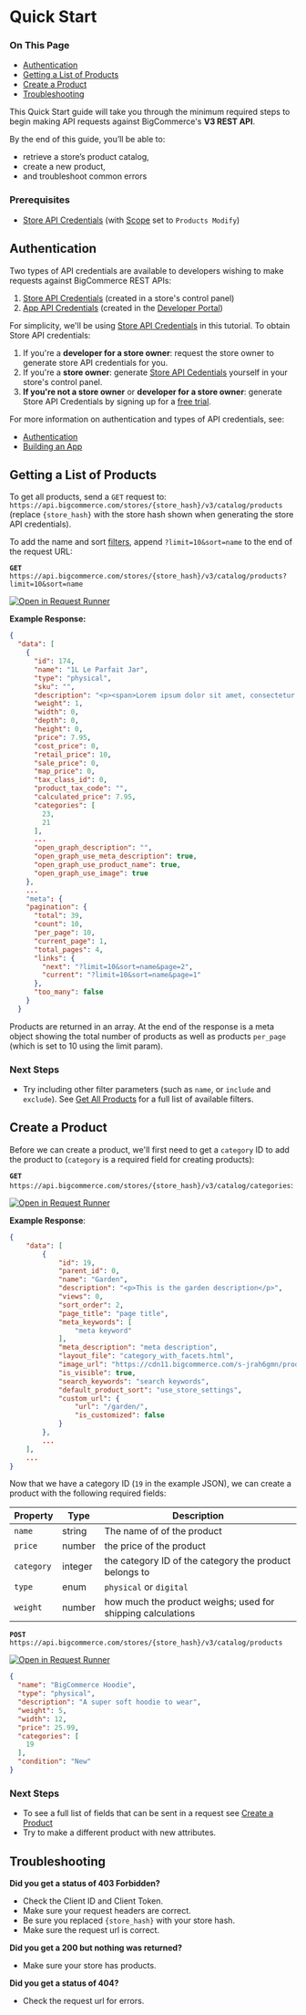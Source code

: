 # Quick Start

<div class="otp" id="no-index">

### On This Page
- [Authentication](#authentication)
- [Getting a List of Products](#getting-a-list-of-products)
- [Create a Product](#create-a-product)
- [Troubleshooting](#troubleshooting)

</div> 

This Quick Start guide will take you through the minimum required steps to begin making API requests against BigCommerce's **V3 REST API**. 

By the end of this guide, you’ll be able to:
* retrieve a store’s product catalog,
* create a new product, 
* and troubleshoot common errors

### Prerequisites
* [Store API Credentials](/api-docs/getting-started/authentication#authentication_getting-api-credentials) (with [Scope](/api-docs/getting-started/authentication#authentication_oauth-scopes) set to `Products Modify`)

## Authentication

Two types of API credentials are available to developers wishing to make requests against BigCommerce REST APIs:

1. [Store API Credentials](https://developer.bigcommerce.com/api-docs/getting-started/authentication#obtaining-store-api-credentials) (created in a store's control panel)
1. [App API Credentials](https://developer.bigcommerce.com/api-docs/getting-started/authentication#obtaining-app-api-credentials) (created in the [Developer Portal](https://devtools.bigcommerce.com/))

For simplicity, we'll be using [Store API Credentials](https://developer.bigcommerce.com/api-docs/getting-started/authentication#obtaining-store-api-credentials) in this tutorial. To obtain Store API credentials:
1. If you're a **developer for a store owner**: request the store owner to generate store API credentials for you.
2. If you're a **store owner**: generate [Store API Cedentials](https://developer.bigcommerce.com/api-docs/getting-started/authentication#obtaining-store-api-credentials) yourself in your store's control panel.
3. **If you're not a store owner** or **developer for a store owner**: generate Store API Credentials by signing up for a [free trial](https://www.bigcommerce.com/essentials/free-trial/).

For more information on authentication and types of API credentials, see: 
* [Authentication](https://developer.bigcommerce.com/api-docs/getting-started/authentication)
* [Building an App](https://developer.bigcommerce.com/api-docs/getting-started/building-apps-bigcommerce/building-apps)

## Getting a List of Products

To get all products, send a `GET` request to: `https://api.bigcommerce.com/stores/{store_hash}/v3/catalog/products` (replace `{store_hash}` with the store hash shown when generating the store API credentials).

To add the name and sort [filters](/api-docs/getting-started/filtering), append `?limit=10&sort=name` to the end of the request URL:

**`GET`** `https://api.bigcommerce.com/stores/{store_hash}/v3/catalog/products?limit=10&sort=name`

[![Open in Request Runner](https://storage.googleapis.com/bigcommerce-production-dev-center/images/Open-Request-Runner.svg)](/api-reference/reference/catalog/products/getproducts#requestrunner)

**Example Response:**


```json
{
  "data": [
    {
      "id": 174,
      "name": "1L Le Parfait Jar",
      "type": "physical",
      "sku": "",
      "description": "<p><span>Lorem ipsum dolor sit amet, consectetur adipiscing elit. Morbi vel metus ac est egestas porta sed quis erat. Integer id nulla massa. Proin vitae enim nisi. Praesent non dignissim nulla. Nulla mattis id massa ac pharetra. Mauris et nisi in dolor aliquam sodales. Aliquam dui nisl, dictum quis leo sit amet, rutrum volutpat metus. Curabitur libero nunc, interdum ac libero non, tristique porttitor metus. Ut non dignissim lorem, in vestibulum leo. Vivamus sodales quis turpis eget.</span></p>",
      "weight": 1,
      "width": 0,
      "depth": 0,
      "height": 0,
      "price": 7.95,
      "cost_price": 0,
      "retail_price": 10,
      "sale_price": 0,
      "map_price": 0,
      "tax_class_id": 0,
      "product_tax_code": "",
      "calculated_price": 7.95,
      "categories": [
        23,
        21
      ],
      ...
      "open_graph_description": "",
      "open_graph_use_meta_description": true,
      "open_graph_use_product_name": true,
      "open_graph_use_image": true
    },
    ...
    "meta": {
    "pagination": {
      "total": 39,
      "count": 10,
      "per_page": 10,
      "current_page": 1,
      "total_pages": 4,
      "links": {
        "next": "?limit=10&sort=name&page=2",
        "current": "?limit=10&sort=name&page=1"
      },
      "too_many": false
    }
  }
```

Products are returned in an array. At the end of the response is a meta object showing the total number of products as well as products `per_page` (which is set to 10 using the limit param).

### Next Steps
* Try including other filter parameters (such as `name`, or `include` and `exclude`). See [Get All Products](/api-reference/catalog/catalog-api/products/getproducts) for a full list of available filters. 

## Create a Product

Before we can create a product, we'll first need to get a `category` ID to add the product to (`category` is a required field for creating products):

**`GET`** `https://api.bigcommerce.com/stores/{store_hash}/v3/catalog/categories`:

[![Open in Request Runner](https://storage.googleapis.com/bigcommerce-production-dev-center/images/Open-Request-Runner.svg)](/api-reference/reference/catalog/category/getcategories#requestrunner)

**Example Response**:

```json
{
    "data": [
        {
            "id": 19,
            "parent_id": 0,
            "name": "Garden",
            "description": "<p>This is the garden description</p>",
            "views": 0,
            "sort_order": 2,
            "page_title": "page title",
            "meta_keywords": [
                "meta keyword"
            ],
            "meta_description": "meta description",
            "layout_file": "category_with_facets.html",
            "image_url": "https://cdn11.bigcommerce.com/s-jrah6gmn/product_images/j/group__63336.png",
            "is_visible": true,
            "search_keywords": "search keywords",
            "default_product_sort": "use_store_settings",
            "custom_url": {
                "url": "/garden/",
                "is_customized": false
            }
        },
        ...
    ],
    ...
}
```

Now that we have a category ID (`19` in the example JSON), we can create a product with the following required fields:

|Property|Type|Description|
|-|-|-|
|`name`|string|The name of of the product|
|`price`|number|the price of the product|
|`category`|integer|the category ID of the category the product belongs to|
|`type`|enum|`physical` or `digital`|
|`weight`|number|how much the product weighs; used for shipping calculations|

**`POST`** `https://api.bigcommerce.com/stores/{store_hash}/v3/catalog/products`

[![Open in Request Runner](https://storage.googleapis.com/bigcommerce-production-dev-center/images/Open-Request-Runner.svg)](/api-reference/reference/catalog/products/createproduct#requestrunner)

```json
{
  "name": "BigCommerce Hoodie",
  "type": "physical",
  "description": "A super soft hoodie to wear",
  "weight": 5,
  "width": 12,
  "price": 25.99,
  "categories": [
    19
  ],
  "condition": "New"
}
```

### Next Steps
* To see a full list of fields that can be sent in a request see [Create a Product](/api-reference/catalog/catalog-api/products/createproduct)
* Try to make a different product with new attributes.

## Troubleshooting

**Did you get a status of 403 Forbidden?**
* Check the Client ID and Client Token.
* Make sure your request headers are correct.
* Be sure you replaced `{store_hash}` with your store hash. 
* Make sure the request url is correct.

**Did you get a 200 but nothing was returned?**
* Make sure your store has products.

**Did you get a status of 404?**
* Check the request url for errors.